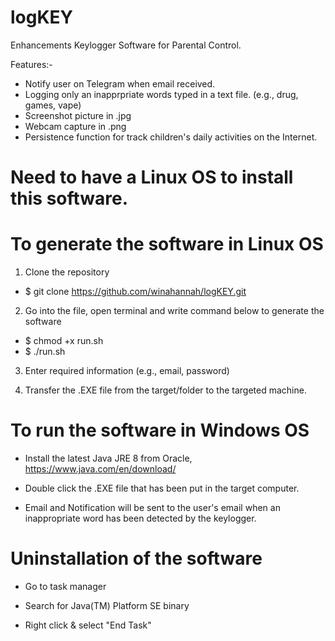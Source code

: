 # logKEY

Enhancements Keylogger Software for Parental Control.

Features:- 
- Notify user on Telegram when email received.
- Logging only an inapprpriate words typed in a text file. (e.g., drug, games, vape)
- Screenshot picture in .jpg
- Webcam capture in .png
- Persistence function for track children's daily activities on the Internet.

# Need to have a Linux OS to install this software.

# To generate the software in Linux OS

1. Clone the repository
- $ git clone https://github.com/winahannah/logKEY.git

2. Go into the file, open terminal and write command below to generate the software
- $ chmod +x run.sh
- $ ./run.sh

3. Enter required information (e.g., email, password)

4. Transfer the .EXE file from the target/folder to the targeted machine.

# To run the software in Windows OS

- Install the latest Java JRE 8 from Oracle, https://www.java.com/en/download/

- Double click the .EXE file that has been put in the target computer.

- Email and Notification will be sent to the user's email when an inappropriate word has been detected by the keylogger.

# Uninstallation of the software

- Go to task manager

- Search for Java(TM) Platform SE binary

- Right click & select "End Task"
